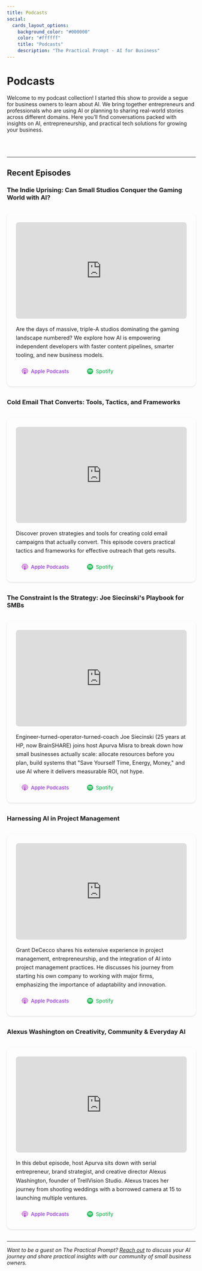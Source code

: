 ```yaml
---
title: Podcasts
social:
  cards_layout_options:
    background_color: "#000000"
    color: "#ffffff"
    title: "Podcasts"
    description: "The Practical Prompt - AI for Business"
---
```


# Podcasts

Welcome to my podcast collection! I started this show to provide a segue for business owners to learn about AI. We bring together entrepreneurs and professionals who are using AI or planning to sharing real-world stories across different domains. Here you’ll find conversations packed with insights on AI, entrepreneurship, and practical tech solutions for growing your business.

<style>
.podcast-grid {
  display: grid;
  grid-template-columns: repeat(auto-fit, minmax(400px, 1fr));
  gap: 2rem;
  margin: 2rem 0;
}

.podcast-card {
  background: var(--md-code-bg-color);
  border-radius: 12px;
  overflow: hidden;
  box-shadow: 0 4px 6px -1px rgba(0, 0, 0, 0.1);
  transition: transform 0.2s ease, box-shadow 0.2s ease;
}

.podcast-card:hover {
  transform: translateY(-2px);
  box-shadow: 0 8px 15px -3px rgba(0, 0, 0, 0.2);
}


.podcast-content {
  padding: 1.5rem;
}

.podcast-title {
  font-size: 1.25rem;
  font-weight: 600;
  margin-bottom: 0.5rem;
  color: var(--md-primary-fg-color);
  line-height: 1.3;
}

.podcast-description {
  color: var(--md-default-fg-color--light);
  margin-bottom: 1rem;
  font-size: 0.9rem;
  line-height: 1.5;
}

.podcast-links {
  display: flex;
  gap: 1rem;
  flex-wrap: wrap;
}

.podcast-link {
  display: inline-flex;
  align-items: center;
  gap: 0.5rem;
  color: var(--md-primary-fg-color);
  text-decoration: none;
  font-weight: 500;
  padding: 0.5rem 1rem;
  border: 1px solid var(--md-primary-fg-color);
  border-radius: 6px;
  transition: all 0.2s ease;
  font-size: 0.85rem;
}

.podcast-link:hover {
  background: var(--md-primary-fg-color);
  color: var(--md-primary-bg-color);
}

.podcast-link.disabled {
  opacity: 0.5;
  cursor: not-allowed;
  border-color: var(--md-default-fg-color--light);
  color: var(--md-default-fg-color--light);
}

.podcast-link.disabled:hover {
  background: transparent;
  color: var(--md-default-fg-color--light);
}

.platform-icon {
  width: 16px;
  height: 16px;
  display: inline-block;
}

/* Platform-specific styling */
.spotify-link {
  border-color: #1DB954;
  color: #1DB954;
}

.spotify-link:hover:not(.disabled) {
  background: #1DB954;
  color: white;
}

.apple-link {
  border-color: #9333EA;
  color: #9333EA;
}

.apple-link:hover:not(.disabled) {
  background: #9333EA;
  color: white;
}

.youtube-link {
  border-color: #FF0000;
  color: #FF0000;
}

.youtube-link:hover:not(.disabled) {
  background: #FF0000;
  color: white;
}

/* Episode styling */
.episode-container {
  margin: 2rem 0;
  padding: 1.5rem;
  background: var(--md-code-bg-color);
  border-radius: 12px;
  box-shadow: 0 2px 4px rgba(0, 0, 0, 0.1);
}

.video-wrapper {
  position: relative;
  width: 100%;
  height: 0;
  padding-bottom: 56.25%; /* 16:9 aspect ratio */
  margin-bottom: 1rem;
  overflow: hidden;
  border-radius: 8px;
}

.video-wrapper iframe {
  position: absolute;
  top: 0;
  left: 0;
  width: 100%;
  height: 100%;
  border: none;
}

.episode-description {
  color: var(--md-default-fg-color--light);
  margin-bottom: 1rem;
  font-size: 0.9rem;
  line-height: 1.6;
}

.episode-links {
  display: flex;
  gap: 1rem;
  flex-wrap: wrap;
}

.episode-link {
  display: inline-flex;
  align-items: center;
  gap: 0.5rem;
  color: var(--md-primary-fg-color);
  text-decoration: none;
  font-weight: 500;
  padding: 0.5rem 1rem;
  border: 1px solid var(--md-primary-fg-color);
  border-radius: 6px;
  transition: all 0.2s ease;
  font-size: 0.85rem;
}

.episode-link:hover {
  background: var(--md-primary-fg-color);
  color: var(--md-primary-bg-color);
}

.episode-link.disabled {
  opacity: 0.5;
  cursor: not-allowed;
  border-color: var(--md-default-fg-color--light);
  color: var(--md-default-fg-color--light);
}

.episode-link.disabled:hover {
  background: transparent;
  color: var(--md-default-fg-color--light);
}

/* Episode-specific platform styling */
.episode-link.spotify-link {
  border-color: #1DB954;
  color: #1DB954;
}

.episode-link.spotify-link:hover:not(.disabled) {
  background: #1DB954;
  color: white;
}

.episode-link.apple-link {
  border-color: #9333EA;
  color: #9333EA;
}

.episode-link.apple-link:hover:not(.disabled) {
  background: #9333EA;
  color: white;
}
</style>

<div class="podcast-grid">

</div>

---

## Recent Episodes

### The Indie Uprising: Can Small Studios Conquer the Gaming World with AI?

<div class="episode-container">
  <div class="video-wrapper">
    <iframe width="560" height="315" src="https://www.youtube.com/embed/AiqF5i5DD0E" title="The Indie Uprising: Can Small Studios Conquer the Gaming World with AI?" frameborder="0" allow="accelerometer; autoplay; clipboard-write; encrypted-media; gyroscope; picture-in-picture; web-share" allowfullscreen></iframe>
  </div>
  <div class="episode-description">
    Are the days of massive, triple-A studios dominating the gaming landscape numbered? We explore how AI is empowering independent developers with faster content pipelines, smarter tooling, and new business models.
  </div>
  <div class="episode-links">
    <a href="https://podcasts.apple.com/us/podcast/the-indie-uprising-can-small-studios-conquer-the/id1830322880?i=1000725333841" class="episode-link apple-link" target="_blank">
      <img src="images/Apple-Podcast-icon-Logo-Vector.svg--272x300.png" alt="Apple Podcasts" class="platform-icon">
      Apple Podcasts
    </a>
    <a href="https://open.spotify.com/episode/2d17ZNdjgauhntaPe5yFWa" class="episode-link spotify-link" target="_blank">
      <svg class="platform-icon" viewBox="0 0 24 24" fill="currentColor">
        <path d="M12 0C5.4 0 0 5.4 0 12s5.4 12 12 12 12-5.4 12-12S18.66 0 12 0zm5.521 17.34c-.24.359-.66.48-1.021.24-2.82-1.74-6.36-2.101-10.561-1.141-.418.122-.779-.179-.899-.539-.12-.421.18-.78.54-.9 4.56-1.021 8.52-.6 11.64 1.32.42.18.479.659.301 1.02zm1.44-3.3c-.301.42-.841.6-1.262.3-3.239-1.98-8.159-2.58-11.939-1.38-.479.12-1.02-.12-1.14-.6-.12-.48.12-1.021.6-1.141C9.6 9.9 15 10.561 18.72 12.84c.361.181.54.78.241 1.2zm.12-3.36C15.24 8.4 8.82 8.16 5.16 9.301c-.6.179-1.2-.181-1.38-.721-.18-.601.18-1.2.72-1.381 4.26-1.26 11.28-1.02 15.721 1.621.539.3.719 1.02.42 1.56-.299.421-1.02.599-1.559.3z"/>
      </svg>
      Spotify
    </a>
  </div>
</div>

### Cold Email That Converts: Tools, Tactics, and Frameworks

<div class="episode-container">
  <div class="video-wrapper">
    <iframe width="560" height="315" src="https://www.youtube.com/embed/yuj6To1aEUY" title="Cold Email That Converts: Tools, Tactics, and Frameworks" frameborder="0" allow="accelerometer; autoplay; clipboard-write; encrypted-media; gyroscope; picture-in-picture; web-share" allowfullscreen></iframe>
  </div>
  <div class="episode-description">
    Discover proven strategies and tools for creating cold email campaigns that actually convert. This episode covers practical tactics and frameworks for effective outreach that gets results.
  </div>
  <div class="episode-links">
    <a href="https://podcasts.apple.com/us/podcast/cold-email-that-converts-tools-tactics-and-frameworks/id1830322880?i=1000724209898" class="episode-link apple-link" target="_blank">
      <img src="images/Apple-Podcast-icon-Logo-Vector.svg--272x300.png" alt="Apple Podcasts" class="platform-icon">
      Apple Podcasts
    </a>
    <a href="https://open.spotify.com/episode/6jloA1iC1TwfMsKIrkSPrX" class="episode-link spotify-link" target="_blank">
      <svg class="platform-icon" viewBox="0 0 24 24" fill="currentColor">
        <path d="M12 0C5.4 0 0 5.4 0 12s5.4 12 12 12 12-5.4 12-12S18.66 0 12 0zm5.521 17.34c-.24.359-.66.48-1.021.24-2.82-1.74-6.36-2.101-10.561-1.141-.418.122-.779-.179-.899-.539-.12-.421.18-.78.54-.9 4.56-1.021 8.52-.6 11.64 1.32.42.18.479.659.301 1.02zm1.44-3.3c-.301.42-.841.6-1.262.3-3.239-1.98-8.159-2.58-11.939-1.38-.479.12-1.02-.12-1.14-.6-.12-.48.12-1.021.6-1.141C9.6 9.9 15 10.561 18.72 12.84c.361.181.54.78.241 1.2zm.12-3.36C15.24 8.4 8.82 8.16 5.16 9.301c-.6.179-1.2-.181-1.38-.721-.18-.601.18-1.2.72-1.381 4.26-1.26 11.28-1.02 15.721 1.621.539.3.719 1.02.42 1.56-.299.421-1.02.599-1.559.3z"/>
      </svg>
      Spotify
    </a>
  </div>
</div>

### The Constraint Is the Strategy: Joe Siecinski's Playbook for SMBs

<div class="episode-container">
  <div class="video-wrapper">
    <iframe width="560" height="315" src="https://www.youtube.com/embed/r-vv6qX3Jm8" title="The Constraint Is the Strategy: Joe Siecinski's Playbook for SMBs" frameborder="0" allow="accelerometer; autoplay; clipboard-write; encrypted-media; gyroscope; picture-in-picture; web-share" allowfullscreen></iframe>
  </div>
  <div class="episode-description">
    Engineer-turned-operator-turned-coach Joe Siecinski (25 years at HP, now BrainSHARE) joins host Apurva Misra to break down how small businesses actually scale: allocate resources before you plan, build systems that "Save Yourself Time, Energy, Money," and use AI where it delivers measurable ROI, not hype.
  </div>
  <div class="episode-links">
    <a href="https://podcasts.apple.com/us/podcast/the-constraint-is-the-strategy-joe-siecinskis/id1830322880?i=1000723349535" class="episode-link apple-link" target="_blank">
      <img src="images/Apple-Podcast-icon-Logo-Vector.svg--272x300.png" alt="Apple Podcasts" class="platform-icon">
      Apple Podcasts
    </a>
    <a href="https://open.spotify.com/episode/2DZHLwXLccK5VVKaJWQip3" class="episode-link spotify-link" target="_blank">
      <svg class="platform-icon" viewBox="0 0 24 24" fill="currentColor">
        <path d="M12 0C5.4 0 0 5.4 0 12s5.4 12 12 12 12-5.4 12-12S18.66 0 12 0zm5.521 17.34c-.24.359-.66.48-1.021.24-2.82-1.74-6.36-2.101-10.561-1.141-.418.122-.779-.179-.899-.539-.12-.421.18-.78.54-.9 4.56-1.021 8.52-.6 11.64 1.32.42.18.479.659.301 1.02zm1.44-3.3c-.301.42-.841.6-1.262.3-3.239-1.98-8.159-2.58-11.939-1.38-.479.12-1.02-.12-1.14-.6-.12-.48.12-1.021.6-1.141C9.6 9.9 15 10.561 18.72 12.84c.361.181.54.78.241 1.2zm.12-3.36C15.24 8.4 8.82 8.16 5.16 9.301c-.6.179-1.2-.181-1.38-.721-.18-.601.18-1.2.72-1.381 4.26-1.26 11.28-1.02 15.721 1.621.539.3.719 1.02.42 1.56-.299.421-1.02.599-1.559.3z"/>
      </svg>
      Spotify
    </a>
  </div>
</div>

### Harnessing AI in Project Management

<div class="episode-container">
  <div class="video-wrapper">
    <iframe width="560" height="315" src="https://www.youtube.com/embed/ZegnErvzJwY" title="Harnessing AI in Project Management" frameborder="0" allow="accelerometer; autoplay; clipboard-write; encrypted-media; gyroscope; picture-in-picture; web-share" allowfullscreen></iframe>
  </div>
  <div class="episode-description">
    Grant DeCecco shares his extensive experience in project management, entrepreneurship, and the integration of AI into project management practices. He discusses his journey from starting his own company to working with major firms, emphasizing the importance of adaptability and innovation.
  </div>
  <div class="episode-links">
    <a href="https://podcasts.apple.com/us/podcast/harnessing-ai-in-project-management/id1830322880?i=1000723028211" class="episode-link apple-link" target="_blank">
      <img src="images/Apple-Podcast-icon-Logo-Vector.svg--272x300.png" alt="Apple Podcasts" class="platform-icon">
      Apple Podcasts
    </a>
    <a href="https://open.spotify.com/episode/1AopTVvHS0ZzJLAJSuOlWL" class="episode-link spotify-link" target="_blank">
      <svg class="platform-icon" viewBox="0 0 24 24" fill="currentColor">
        <path d="M12 0C5.4 0 0 5.4 0 12s5.4 12 12 12 12-5.4 12-12S18.66 0 12 0zm5.521 17.34c-.24.359-.66.48-1.021.24-2.82-1.74-6.36-2.101-10.561-1.141-.418.122-.779-.179-.899-.539-.12-.421.18-.78.54-.9 4.56-1.021 8.52-.6 11.64 1.32.42.18.479.659.301 1.02zm1.44-3.3c-.301.42-.841.6-1.262.3-3.239-1.98-8.159-2.58-11.939-1.38-.479.12-1.02-.12-1.14-.6-.12-.48.12-1.021.6-1.141C9.6 9.9 15 10.561 18.72 12.84c.361.181.54.78.241 1.2zm.12-3.36C15.24 8.4 8.82 8.16 5.16 9.301c-.6.179-1.2-.181-1.38-.721-.18-.601.18-1.2.72-1.381 4.26-1.26 11.28-1.02 15.721 1.621.539.3.719 1.02.42 1.56-.299.421-1.02.599-1.559.3z"/>
      </svg>
      Spotify
    </a>
  </div>
</div>

### Alexus Washington on Creativity, Community & Everyday AI

<div class="episode-container">
  <div class="video-wrapper">
    <iframe width="560" height="315" src="https://www.youtube.com/embed/cckc7m9neio" title="Alexus Washington on Creativity, Community & Everyday AI" frameborder="0" allow="accelerometer; autoplay; clipboard-write; encrypted-media; gyroscope; picture-in-picture; web-share" allowfullscreen></iframe>
  </div>
  <div class="episode-description">
    In this debut episode, host Apurva sits down with serial entrepreneur, brand strategist, and creative director Alexus Washington, founder of TrellVision Studio. Alexus traces her journey from shooting weddings with a borrowed camera at 15 to launching multiple ventures.
  </div>
  <div class="episode-links">
    <a href="https://podcasts.apple.com/us/podcast/alexus-washington-on-creativity-community-everyday-ai/id1830322880?i=1000720134090" class="episode-link apple-link" target="_blank">
      <img src="images/Apple-Podcast-icon-Logo-Vector.svg--272x300.png" alt="Apple Podcasts" class="platform-icon">
      Apple Podcasts
    </a>
    <a href="https://open.spotify.com/episode/3YGhYGNusDETKDZNR4UHcW" class="episode-link spotify-link" target="_blank">
      <svg class="platform-icon" viewBox="0 0 24 24" fill="currentColor">
        <path d="M12 0C5.4 0 0 5.4 0 12s5.4 12 12 12 12-5.4 12-12S18.66 0 12 0zm5.521 17.34c-.24.359-.66.48-1.021.24-2.82-1.74-6.36-2.101-10.561-1.141-.418.122-.779-.179-.899-.539-.12-.421.18-.78.54-.9 4.56-1.021 8.52-.6 11.64 1.32.42.18.479.659.301 1.02zm1.44-3.3c-.301.42-.841.6-1.262.3-3.239-1.98-8.159-2.58-11.939-1.38-.479.12-1.02-.12-1.14-.6-.12-.48.12-1.021.6-1.141C9.6 9.9 15 10.561 18.72 12.84c.361.181.54.78.241 1.2zm.12-3.36C15.24 8.4 8.82 8.16 5.16 9.301c-.6.179-1.2-.181-1.38-.721-.18-.601.18-1.2.72-1.381 4.26-1.26 11.28-1.02 15.721 1.621.539.3.719 1.02.42 1.56-.299.421-1.02.599-1.559.3z"/>
      </svg>
      Spotify
    </a>
  </div>
</div>

---

_Want to be a guest on The Practical Prompt? [Reach out](mailto:apurva@sentick.com) to discuss your AI journey and share practical insights with our community of small business owners._
